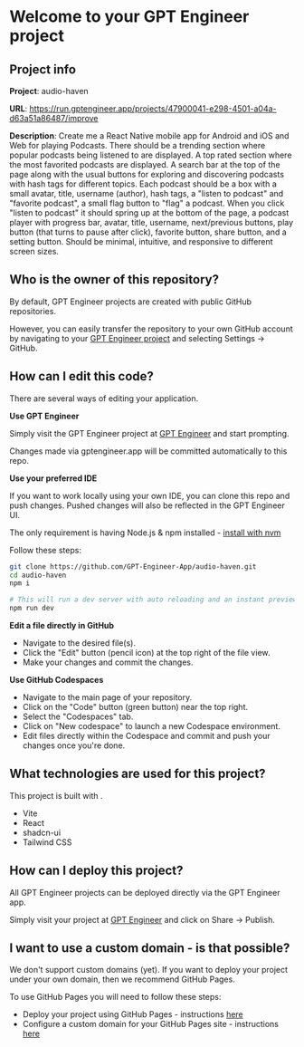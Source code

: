 # Welcome to your GPT Engineer project

## Project info

**Project**: audio-haven 

**URL**: https://run.gptengineer.app/projects/47900041-e298-4501-a04a-d63a51a86487/improve

**Description**: Create me a React Native mobile app for Android and iOS and Web for playing Podcasts. There should be a trending section where popular podcasts being listened to are displayed. A top rated section where the most favorited podcasts are displayed. A search bar at the top of the page along with the usual buttons for exploring and discovering podcasts with hash tags for different topics. Each podcast should be a box with a small avatar, title, username (author), hash tags, a "listen to podcast" and "favorite podcast", a small flag button to "flag" a podcast. When you click "listen to podcast" it should spring up at the bottom of the page, a podcast player with progress bar, avatar, title, username, next/previous buttons, play button (that turns to pause after click), favorite button, share button, and a setting button. Should be minimal, intuitive, and responsive to different screen sizes. 

## Who is the owner of this repository?
By default, GPT Engineer projects are created with public GitHub repositories.

However, you can easily transfer the repository to your own GitHub account by navigating to your [GPT Engineer project](https://run.gptengineer.app/projects/47900041-e298-4501-a04a-d63a51a86487/improve) and selecting Settings -> GitHub. 

## How can I edit this code?
There are several ways of editing your application.

**Use GPT Engineer**

Simply visit the GPT Engineer project at [GPT Engineer](https://run.gptengineer.app/projects/47900041-e298-4501-a04a-d63a51a86487/improve) and start prompting.

Changes made via gptengineer.app will be committed automatically to this repo.

**Use your preferred IDE**

If you want to work locally using your own IDE, you can clone this repo and push changes. Pushed changes will also be reflected in the GPT Engineer UI.

The only requirement is having Node.js & npm installed - [install with nvm](https://github.com/nvm-sh/nvm#installing-and-updating)

Follow these steps: 

```sh
git clone https://github.com/GPT-Engineer-App/audio-haven.git
cd audio-haven
npm i

# This will run a dev server with auto reloading and an instant preview.
npm run dev
```

**Edit a file directly in GitHub**

- Navigate to the desired file(s).
- Click the "Edit" button (pencil icon) at the top right of the file view.
- Make your changes and commit the changes.

**Use GitHub Codespaces**

- Navigate to the main page of your repository.
- Click on the "Code" button (green button) near the top right.
- Select the "Codespaces" tab.
- Click on "New codespace" to launch a new Codespace environment.
- Edit files directly within the Codespace and commit and push your changes once you're done.

## What technologies are used for this project?

This project is built with .

- Vite
- React
- shadcn-ui
- Tailwind CSS

## How can I deploy this project?

All GPT Engineer projects can be deployed directly via the GPT Engineer app. 

Simply visit your project at [GPT Engineer](https://run.gptengineer.app/projects/47900041-e298-4501-a04a-d63a51a86487/improve) and click on Share -> Publish.

## I want to use a custom domain - is that possible?

We don't support custom domains (yet). If you want to deploy your project under your own domain, then we recommend GitHub Pages.

To use GitHub Pages you will need to follow these steps: 
- Deploy your project using GitHub Pages - instructions [here](https://docs.github.com/en/pages/getting-started-with-github-pages/creating-a-github-pages-site#creating-your-site)
- Configure a custom domain for your GitHub Pages site - instructions [here](https://docs.github.com/en/pages/configuring-a-custom-domain-for-your-github-pages-site)